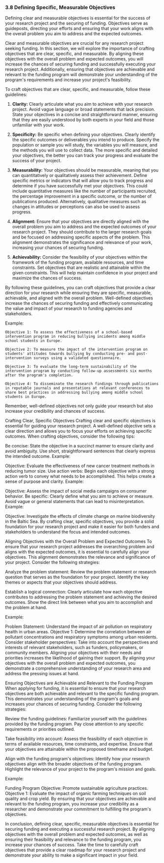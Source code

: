 ### 3.8 Defining Specific, Measurable Objectives

Defining clear and measurable objectives is essential for the success of your research project and the securing of funding. Objectives serve as guideposts, directing your efforts and ensuring that your work aligns with the overall problem you aim to address and the expected outcomes.

Clear and measurable objectives are crucial for any research project seeking funding. In this section, we will explore the importance of crafting objectives that are clear, specific, and measurable. By aligning these objectives with the overall problem and expected outcomes, you will increase the chances of securing funding and successfully executing your research project. Additionally, ensuring that objectives are achievable and relevant to the funding program will demonstrate your understanding of the program's requirements and increase your project's feasibility.

To craft objectives that are clear, specific, and measurable, follow these guidelines:

1. **Clarity:** Clearly articulate what you aim to achieve with your research project. Avoid vague language or broad statements that lack precision. State your objectives in a concise and straightforward manner, ensuring that they are easily understood by both experts in your field and those unfamiliar with your work.

2. **Specificity:** Be specific when defining your objectives. Clearly identify the specific outcomes or deliverables you intend to produce. Specify the population or sample you will study, the variables you will measure, and the methods you will use to collect data. The more specific and detailed your objectives, the better you can track your progress and evaluate the success of your project.

3. **Measurability:** Your objectives should be measurable, meaning that you can quantitatively or qualitatively assess their achievement. Define specific metrics or indicators that will allow you to track progress and determine if you have successfully met your objectives. This could include quantitative measures like the number of participants recruited, the percentage improvement in a specific outcome, or the number of publications produced. Alternatively, qualitative measures such as changes in attitudes or perceptions can also be used to assess progress.

4. **Alignment:** Ensure that your objectives are directly aligned with the overall problem you aim to address and the expected outcomes of your research project. They should contribute to the larger research goals and be focused on addressing specific aspects of the problem. This alignment demonstrates the significance and relevance of your work, increasing your chances of securing funding.

5. **Achievability:** Consider the feasibility of your objectives within the framework of the funding program, available resources, and time constraints. Set objectives that are realistic and attainable within the given constraints. This will help maintain confidence in your project and maximize the chances of success.

By following these guidelines, you can craft objectives that provide a clear direction for your research while ensuring they are specific, measurable, achievable, and aligned with the overall problem. Well-defined objectives increase the chances of securing funding and effectively communicating the value and impact of your research to funding agencies and stakeholders.

Example:
```
Objective 1: To assess the effectiveness of a school-based intervention program in reducing bullying incidents among middle school students in Europe.

Objective 2: To measure the impact of the intervention program on students' attitudes towards bullying by conducting pre- and post-intervention surveys using a validated questionnaire.

Objective 3: To evaluate the long-term sustainability of the intervention program by conducting follow-up assessments six months after the program's completion.

Objective 4: To disseminate the research findings through publications in reputable journals and presentations at relevant conferences to share best practices in addressing bullying among middle school students in Europe.
```

Remember, well-defined objectives not only guide your research but also increase your credibility and chances of success.

Crafting Clear, Specific Objectives
Crafting clear and specific objectives is essential for guiding your research project. A well-defined objective sets a clear direction and allows you to focus your efforts on achieving specific outcomes. When crafting objectives, consider the following tips:

Be concise: State the objective in a succinct manner to ensure clarity and avoid ambiguity. Use short, straightforward sentences that clearly express the intended outcome.
Example:

Objective: Evaluate the effectiveness of new cancer treatment methods in reducing tumor size.
Use action verbs: Begin each objective with a strong action verb to convey what needs to be accomplished. This helps create a sense of purpose and clarity.
Example:

Objective: Assess the impact of social media campaigns on consumer behavior.
Be specific: Clearly define what you aim to achieve or measure. Avoid vague or general statements that can lead to misinterpretation.
Example:

Objective: Investigate the effects of climate change on marine biodiversity in the Baltic Sea.
By crafting clear, specific objectives, you provide a solid foundation for your research project and make it easier for both funders and stakeholders to understand the focus and intended outcomes.

Aligning Objectives with the Overall Problem and Expected Outcomes
To ensure that your research project addresses the overarching problem and aligns with the expected outcomes, it is essential to carefully align your objectives. This alignment demonstrates the relevance and significance of your project. Consider the following strategies:

Analyze the problem statement: Review the problem statement or research question that serves as the foundation for your project. Identify the key themes or aspects that your objectives should address.

Establish a logical connection: Clearly articulate how each objective contributes to addressing the problem statement and achieving the desired outcomes. Show the direct link between what you aim to accomplish and the problem at hand.

Example:

Problem Statement: Understand the impact of air pollution on respiratory health in urban areas.
Objective 1: Determine the correlation between air pollutant concentrations and respiratory symptoms among urban residents.
Consider stakeholder perspectives: Take into account the perspectives and interests of relevant stakeholders, such as funders, policymakers, or community members. Aligning your objectives with their needs and priorities increases the likelihood of gaining their support.
By aligning your objectives with the overall problem and expected outcomes, you demonstrate a comprehensive understanding of your research area and address the pressing issues at hand.

Ensuring Objectives are Achievable and Relevant to the Funding Program
When applying for funding, it is essential to ensure that your research objectives are both achievable and relevant to the specific funding program. This demonstrates your understanding of the program's goals and increases your chances of securing funding. Consider the following strategies:

Review the funding guidelines: Familiarize yourself with the guidelines provided by the funding program. Pay close attention to any specific requirements or priorities outlined.

Take feasibility into account: Assess the feasibility of each objective in terms of available resources, time constraints, and expertise. Ensure that your objectives are attainable within the proposed timeframe and budget.

Align with the funding program's objectives: Identify how your research objectives align with the broader objectives of the funding program. Highlight the relevance of your project to the program's mission and goals.

Example:

Funding Program Objective: Promote sustainable agriculture practices.
Objective 1: Evaluate the impact of organic farming techniques on soil quality and crop yield.
By ensuring that your objectives are achievable and relevant to the funding program, you increase your credibility as a researcher and demonstrate your commitment to fulfilling the program's objectives.

In conclusion, defining clear, specific, measurable objectives is essential for securing funding and executing a successful research project. By aligning objectives with the overall problem and expected outcomes, as well as ensuring their feasibility and relevance to the funding program, you increase your chances of success. Take the time to carefully craft objectives that provide a clear roadmap for your research project and demonstrate your ability to make a significant impact in your field.